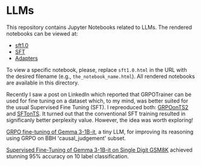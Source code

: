 # LLMs

This repository contains Jupyter Notebooks related to LLMs.  The rendered notebooks can be viewed at:

* [sft1.0](https://lzrdgreen.github.io/LLMs/sft1.0.html)
* [SFT](https://lzrdgreen.github.io/LLMs/SFT.html)
* [Adapters](https://lzrdgreen.github.io/LLMs/adapters.html)

To view a specific notebook, please, replace `sft1.0.html` in the URL with the desired filename (e.g., `the_notebook_name.html`).  All rendered notebooks are available in this directory.

Recently I saw a post on LinkedIn which reported that GRPOTrainer can be used for fine tuning on a dataset which, to my mind, was better suited for the usual Supervised Fine Tuning (SFT). I repreoduced 
both: [GRPOonTS2](https://lzrdgreen.github.io/LLMs/GRPOonTS2.html) and [SFTonTS](https://lzrdgreen.github.io/LLMs/SFTonTS.html). It turned out that the conventional SFT training resulted in significanly better perplexity value. However, the idea was worth exploring!

[GRPO fine-tuning of Gemma 3-1B-it](https://lzrdgreen.github.io/LLMs/GRPO_Gemma-3-1B.html), a tiny LLM, for improving its reasoning using GRPO on BBH 'causal_judgement' subset.

[Supervised Fine-Tuning of Gemma 3-1B-it on Single Digit GSM8K](https://lzrdgreen.github.io/LLMs/Gemma3-1B-SFT-on-SinlgeDigit-GSM8K.html) achieved stunning 95% accuracy on 10 label classification.

